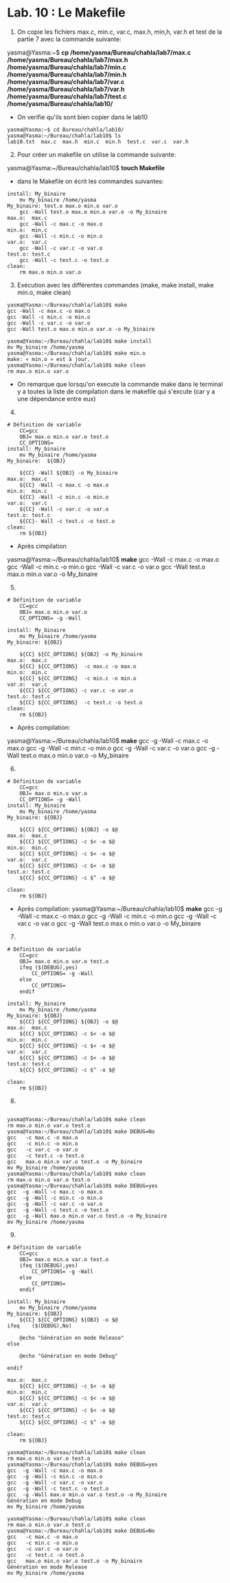 # Lab. 10 : Le Makefile


1. On copie les fichiers max.c, min.c, var.c, max.h, min,h, var.h et test de la partie 7 avec la commande suivante:

yasma@Yasma:~$ **cp /home/yasma/Bureau/chahla/lab7/max.c /home/yasma/Bureau/chahla/lab7/max.h /home/yasma/Bureau/chahla/lab7/min.c /home/yasma/Bureau/chahla/lab7/min.h /home/yasma/Bureau/chahla/lab7/var.c /home/yasma/Bureau/chahla/lab7/var.h /home/yasma/Bureau/chahla/lab7/test.c /home/yasma/Bureau/chahla/lab10/**

- On verifie qu'ils sont bien copier dans le lab10
```
yasma@Yasma:~$ cd Bureau/chahla/lab10/
yasma@Yasma:~/Bureau/chahla/lab10$ ls
lab10.txt  max.c  max.h  min.c  min.h  test.c  var.c  var.h
```

2. Pour créer un makefile on utilise la commande suivante:

yasma@Yasma:~/Bureau/chahla/lab10$ **touch Makefile**

- dans le Makefile on écrit les commandes suivantes:

```
install: My_binaire	
	mv My_binaire /home/yasma 
My_binaire:	test.o max.o min.o var.o
	gcc -Wall test.o max.o min.o var.o -o My_binaire
max.o:	max.c
	gcc -Wall -c max.c -o max.o 
min.o:	min.c
	gcc -Wall -c min.c -o min.o
var.o:	var.c
	gcc -Wall -c var.c -o var.o
test.o:	test.c
	gcc -Wall -c test.c -o test.o
clean: 
	rm max.o min.o var.o
```

3. Exécution avec les différentes commandes (make, make install, make min.o, make clean)
```
yasma@Yasma:~/Bureau/chahla/lab10$ make
gcc -Wall -c max.c -o max.o 
gcc -Wall -c min.c -o min.o
gcc -Wall -c var.c -o var.o
gcc -Wall test.o max.o min.o var.o -o My_binaire
```

```
yasma@Yasma:~/Bureau/chahla/lab10$ make install
mv My_binaire /home/yasma
yasma@Yasma:~/Bureau/chahla/lab10$ make min.o
make: « min.o » est à jour.
yasma@Yasma:~/Bureau/chahla/lab10$ make clean
rm max.o min.o var.o
```

- On remarque que lorsqu'on execute la commande make dans le terminal y a toutes la liste de compilation dans le makefile qui s'excute (car y a une dépendance entre eux) 

4. 

```
# Définition de variable 
	CC=gcc 
	OBJ= max.o min.o var.o test.o
	CC_OPTIONS=
install: My_binaire	
	mv My_binaire /home/yasma 
My_binaire:	 ${OBJ}

	${CC} -Wall ${OBJ} -o My_binaire
max.o:	max.c
	${CC} -Wall -c max.c -o max.o 
min.o:	min.c
	${CC} -Wall -c min.c -o min.o
var.o:	var.c
	${CC} -Wall -c var.c -o var.o
test.o:	test.c
	${CC}- Wall -c test.c -o test.o
clean: 
	rm ${OBJ}
```

- Après cimpilation 

yasma@Yasma:~/Bureau/chahla/lab10$ **make** 
gcc  -Wall -c max.c -o max.o 
gcc  -Wall -c min.c -o min.o
gcc -Wall -c var.c -o var.o
gcc  -Wall test.o max.o min.o var.o -o My_binaire

5. 

```
# Définition de variable 
	CC=gcc 
	OBJ= max.o min.o var.o
	CC_OPTIONS= -g -Wall

install: My_binaire
	mv My_binaire /home/yasma 
My_binaire:	${OBJ}

	${CC} ${CC_OPTIONS} ${OBJ} -o My_binaire
max.o:	max.c
	${CC} ${CC_OPTIONS}  -c max.c -o max.o 
min.o:	min.c
	${CC} ${CC_OPTIONS}  -c min.c -o min.o
var.o:	var.c
	${CC} ${CC_OPTIONS} -c var.c -o var.o
test.o:	test.c
	${CC} ${CC_OPTIONS}  -c test.c -o test.o
clean: 
	rm ${OBJ}
```

- Après compilation:

yasma@Yasma:~/Bureau/chahla/lab10$ **make** 
gcc  -g -Wall  -c max.c -o max.o 
gcc  -g -Wall  -c min.c -o min.o
gcc  -g -Wall -c var.c -o var.o
gcc  -g -Wall test.o max.o min.o var.o -o My_binaire

6. 

```
# Définition de variable 
	CC=gcc 
	OBJ= max.o min.o var.o
	CC_OPTIONS= -g -Wall
install: My_binaire
	mv My_binaire /home/yasma 
My_binaire:	${OBJ}

	${CC} ${CC_OPTIONS} ${OBJ} -o $@
max.o:	max.c
	${CC} ${CC_OPTIONS} -c $< -o $@
min.o:	min.c
	${CC} ${CC_OPTIONS} -c $< -o $@
var.o:	var.c
	${CC} ${CC_OPTIONS} -c $< -o $@
test.o:	test.c
	${CC} ${CC_OPTIONS} -c $^ -o $@

clean: 
	rm ${OBJ}
```

- Après compilation:
yasma@Yasma:~/Bureau/chahla/lab10$ **make**
gcc  -g -Wall  -c max.c -o max.o
gcc  -g -Wall  -c min.c -o min.o
gcc  -g -Wall -c var.c -o var.o
gcc  -g -Wall test.o max.o min.o var.o -o My_binaire

7. 

```
# Définition de variable 
	CC=gcc 
	OBJ= max.o min.o var.o test.o
	ifeq ($(DEBUG),yes)
		CC_OPTIONS= -g -Wall
	else
		CC_OPTIONS=
	endif
	 
install: My_binaire	
	mv My_binaire /home/yasma 
My_binaire:	${OBJ}
	${CC} ${CC_OPTIONS} ${OBJ} -o $@
max.o:	max.c
	${CC} ${CC_OPTIONS} -c $< -o $@
min.o:	min.c
	${CC} ${CC_OPTIONS} -c $< -o $@
var.o:	var.c
	${CC} ${CC_OPTIONS} -c $< -o $@
test.o:	test.c
	${CC} ${CC_OPTIONS} -c $^ -o $@
	
clean: 
	rm ${OBJ}
```

8. 

```

yasma@Yasma:~/Bureau/chahla/lab10$ make clean
rm max.o min.o var.o test.o
yasma@Yasma:~/Bureau/chahla/lab10$ make DEBUG=No
gcc   -c max.c -o max.o
gcc   -c min.c -o min.o
gcc   -c var.c -o var.o
gcc   -c test.c -o test.o
gcc   max.o min.o var.o test.o -o My_binaire
mv My_binaire /home/yasma 
yasma@Yasma:~/Bureau/chahla/lab10$ make clean 
rm max.o min.o var.o test.o
yasma@Yasma:~/Bureau/chahla/lab10$ make DEBUG=yes
gcc  -g -Wall -c max.c -o max.o
gcc  -g -Wall -c min.c -o min.o
gcc  -g -Wall -c var.c -o var.o
gcc  -g -Wall -c test.c -o test.o
gcc  -g -Wall max.o min.o var.o test.o -o My_binaire
mv My_binaire /home/yasma 

```
	

9. 

```
# Définition de variable 
	CC=gcc 
	OBJ= max.o min.o var.o test.o
	ifeq ($(DEBUG),yes)
		CC_OPTIONS= -g -Wall
	else
		CC_OPTIONS=
	endif
	 
install: My_binaire	
	mv My_binaire /home/yasma 
My_binaire:	${OBJ}
	${CC} ${CC_OPTIONS} ${OBJ} -o $@
ifeq	($(DEBUG),No)

	@echo "Génération en mode Release"
else
	
	@echo "Génération en mode Debug"

endif	

max.o:	max.c
	${CC} ${CC_OPTIONS} -c $< -o $@
min.o:	min.c
	${CC} ${CC_OPTIONS} -c $< -o $@
var.o:	var.c
	${CC} ${CC_OPTIONS} -c $< -o $@
test.o:	test.c
	${CC} ${CC_OPTIONS} -c $^ -o $@
	
clean: 
	rm ${OBJ}
```


```
yasma@Yasma:~/Bureau/chahla/lab10$ make clean
rm max.o min.o var.o test.o
yasma@Yasma:~/Bureau/chahla/lab10$ make DEBUG=yes
gcc  -g -Wall -c max.c -o max.o
gcc  -g -Wall -c min.c -o min.o
gcc  -g -Wall -c var.c -o var.o
gcc  -g -Wall -c test.c -o test.o
gcc  -g -Wall max.o min.o var.o test.o -o My_binaire
Génération en mode Debug
mv My_binaire /home/yasma 

```

```
yasma@Yasma:~/Bureau/chahla/lab10$ make clean
rm max.o min.o var.o test.o
yasma@Yasma:~/Bureau/chahla/lab10$ make DEBUG=No
gcc   -c max.c -o max.o
gcc   -c min.c -o min.o
gcc   -c var.c -o var.o
gcc   -c test.c -o test.o
gcc   max.o min.o var.o test.o -o My_binaire
Génération en mode Release
mv My_binaire /home/yasma 

```
